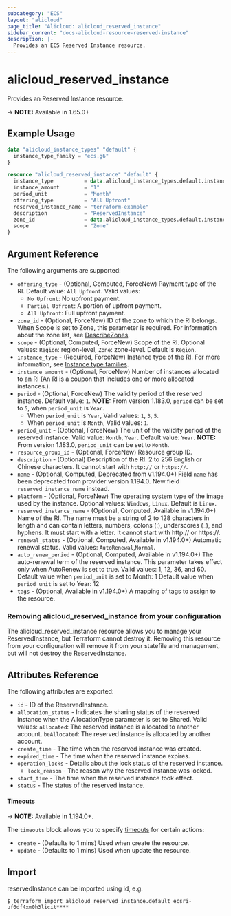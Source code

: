 ```yaml
---
subcategory: "ECS"
layout: "alicloud"
page_title: "Alicloud: alicloud_reserved_instance"
sidebar_current: "docs-alicloud-resource-reserved-instance"
description: |-
  Provides an ECS Reserved Instance resource.
---
```


# alicloud\_reserved\_instance

Provides an Reserved Instance resource.

-> **NOTE:** Available in 1.65.0+

## Example Usage

```terraform
data "alicloud_instance_types" "default" {
  instance_type_family = "ecs.g6"
}

resource "alicloud_reserved_instance" "default" {
  instance_type          = data.alicloud_instance_types.default.instance_types.0.id
  instance_amount        = "1"
  period_unit            = "Month"
  offering_type          = "All Upfront"
  reserved_instance_name = "terraform-example"
  description            = "ReservedInstance"
  zone_id                = data.alicloud_instance_types.default.instance_types.0.availability_zones.0
  scope                  = "Zone"
}
```

## Argument Reference

The following arguments are supported:

* `offering_type` - (Optional, Computed, ForceNew) Payment type of the RI. Default value: `All Upfront`. Valid values:
  - `No Upfront`: No upfront payment.
  - `Partial Upfront`: A portion of upfront payment.
  - `All Upfront`: Full upfront payment.
* `zone_id` - (Optional, ForceNew) ID of the zone to which the RI belongs. When Scope is set to Zone, this parameter is required. For information about the zone list, see [DescribeZones](https://www.alibabacloud.com/help/doc-detail/25610.html).
* `scope` - (Optional, Computed, ForceNew) Scope of the RI. Optional values: `Region`: region-level, `Zone`: zone-level. Default is `Region`.
* `instance_type` - (Required, ForceNew) Instance type of the RI. For more information, see [Instance type families](https://www.alibabacloud.com/help/doc-detail/25378.html).
* `instance_amount` - (Optional, ForceNew) Number of instances allocated to an RI (An RI is a coupon that includes one or more allocated instances.).
* `period` - (Optional, ForceNew) The validity period of the reserved instance. Default value: `1`. **NOTE:** From version 1.183.0, `period` can be set to `5`, when `period_unit` is `Year`.
  - When `period_unit` is `Year`, Valid values: `1`, `3`, `5`.
  - When `period_unit` is `Month`, Valid values: `1`.
* `period_unit` - (Optional, ForceNew) The unit of the validity period of the reserved instance. Valid value: `Month`, `Year`. Default value: `Year`. **NOTE:** From version 1.183.0, `period_unit` can be set to `Month`.
* `resource_group_id` - (Optional, ForceNew) Resource group ID.
* `description` - (Optional) Description of the RI. 2 to 256 English or Chinese characters. It cannot start with `http://` or `https://`.
* `name` - (Optional, Computed, Deprecated from v1.194.0+) Field `name` has been deprecated from provider version 1.194.0. New field `reserved_instance_name` instead.
* `platform` - (Optional, ForceNew) The operating system type of the image used by the instance. Optional values: `Windows`, `Linux`. Default is `Linux`.
* `reserved_instance_name` - (Optional, Computed, Available in v1.194.0+)  Name of the RI. The name must be a string of 2 to 128 characters in length and can contain letters, numbers, colons (:), underscores (_), and hyphens. It must start with a letter. It cannot start with http:// or https://.
* `renewal_status` - (Optional, Computed, Available in v1.194.0+) Automatic renewal status. Valid values: `AutoRenewal`,`Normal`.
* `auto_renew_period` - (Optional, Computed, Available in v1.194.0+) The auto-renewal term of the reserved instance. This parameter takes effect only when AutoRenew is set to true. Valid values: 1, 12, 36, and 60. Default value when `period_unit` is set to Month: 1 Default value when `period_unit` is set to Year: 12
* `tags` - (Optional, Available in v1.194.0+) A mapping of tags to assign to the resource.

### Removing alicloud_reserved_instance from your configuration
 
The alicloud_reserved_instance resource allows you to manage your ReservedInstance, but Terraform cannot destroy it. Removing this resource from your configuration will remove it from your statefile and management, but will not destroy the ReservedInstance.
 

## Attributes Reference

The following attributes are exported:

* `id` - ID of the ReservedInstance.
* `allocation_status` - Indicates the sharing status of the reserved instance when the AllocationType parameter is set to Shared. Valid values: `allocated`: The reserved instance is allocated to another account. `beAllocated`: The reserved instance is allocated by another account.
* `create_time` -  The time when the reserved instance was created.
* `expired_time` -  The time when the reserved instance expires.
* `operation_locks` -  Details about the lock status of the reserved instance.
  * `lock_reason` - The reason why the reserved instance was locked.
* `start_time` -  The time when the reserved instance took effect.
* `status` -  The status of the reserved instance.

#### Timeouts

-> **NOTE:** Available in 1.194.0+.

The `timeouts` block allows you to specify [timeouts](https://www.terraform.io/docs/configuration-0-11/resources.html#timeouts) for certain actions:

* `create` - (Defaults to 1 mins) Used when create the resource.
* `update` - (Defaults to 1 mins) Used when update the resource.

## Import

reservedInstance can be imported using id, e.g.

```shell
$ terraform import alicloud_reserved_instance.default ecsri-uf6df4xm0h3licit****
```


